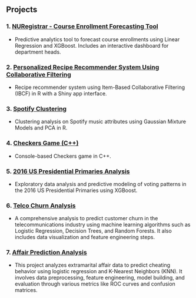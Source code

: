 ## Projects

### 1. [NURegistrar - Course Enrollment Forecasting Tool](https://github.com/mrbt03/NURegistrar)  
- Predictive analytics tool to forecast course enrollments using Linear Regression and XGBoost. Includes an interactive dashboard for department heads.

### 2. [Personalized Recipe Recommender System Using Collaborative Filtering](https://github.com/mrbt03/Personalized-Recipe-Recommender-System-Using-Collaborative-Filtering)  
- Recipe recommender system using Item-Based Collaborative Filtering (IBCF) in R with a Shiny app interface.

### 3. [Spotify Clustering](https://github.com/mrbt03/Spotify-Clustering)  
- Clustering analysis on Spotify music attributes using Gaussian Mixture Models and PCA in R.

### 4. [Checkers Game (C++)](https://github.com/mrbt03/Checkers)  
- Console-based Checkers game in C++.

### 5. [2016 US Presidential Primaries Analysis](https://github.com/mrbt03/2016-US-Presidential-Primaries-Analysis)  
- Exploratory data analysis and predictive modeling of voting patterns in the 2016 US Presidential Primaries using XGBoost.

### 6. [Telco Churn Analysis](https://github.com/mrbt03/Telco-Churn-Analysis)
- A comprehensive analysis to predict customer churn in the telecommunications industry using machine learning algorithms such as Logistic Regression, Decision Trees, and Random Forests. It also includes data visualization and feature engineering steps.

### 7. [Affair Prediction Analysis](https://github.com/mrbt03/Extramarital-Affairs-An-Analysis)
- This project analyzes extramarital affair data to predict cheating behavior using logistic regression and K-Nearest Neighbors (KNN). It involves data preprocessing, feature engineering, model building, and evaluation through various metrics like ROC curves and confusion matrices.
